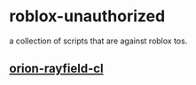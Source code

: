 # roblox-unauthorized

a collection of scripts that are against roblox tos.

## [orion-rayfield-cl]()
